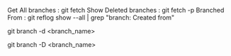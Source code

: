 
Get All branches : git fetch
Show Deleted branches : git fetch -p 
Branched From : git reflog show --all | grep "branch: Created from"

git branch -d <branch_name>

git branch -D <branch_name>
